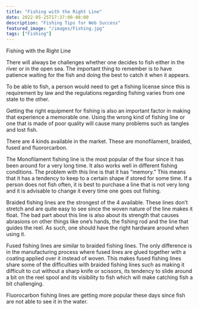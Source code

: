 ```yaml
---
title: "Fishing with the Right Line"
date: 2022-05-25T17:37:00-08:00
description: "Fishing Tips for Web Success"
featured_image: "/images/Fishing.jpg"
tags: ["Fishing"]
---
```


Fishing with the Right Line

There will always be challenges whether one decides to fish either in the river or in the open sea. The important thing to remember is to have patience waiting for the fish and doing the best to catch it when it appears.

To be able to fish, a person would need to get a fishing license since this is requirement by law and the regulations regarding fishing varies from one state to the other.

Getting the right equipment for fishing is also an important factor in making that experience a memorable one. Using the wrong kind of fishing line or one that is made of poor quality will cause many problems such as tangles and lost fish. 

There are 4 kinds available in the market. These are monofilament, braided, fused and fluororcarbon.

The Monofilament fishing line is the most popular of the four since it has been around for a very long time. It also works well in different fishing conditions. The problem with this line is that it has “memory.” This means that it has a tendency to keep to a certain shape if stored for some time. If a person does not fish often, it is best to purchase a line that is not very long and it is advisable to change it every time one goes out fishing.

Braided fishing lines are the strongest of the 4 available. These lines don’t stretch and are quite easy to see since the woven nature of the line makes it float. The bad part about this line is also about its strength that causes abrasions on other things like one’s hands, the fishing rod and the line that guides the reel. As such, one should have the right hardware around when using it. 

Fused fishing lines are similar to braided fishing lines. The only difference is in the manufacturing process where fused lines are glued together with a coating applied over it instead of woven. This makes fused fishing lines share some of the difficulties with braided fishing lines such as making it difficult to cut without a sharp knife or scissors, its tendency to slide around a bit on the reel spool and its visibility to fish which will make catching fish a bit challenging. 

Fluorocarbon fishing lines are getting more popular these days since fish are not able to see it in the water. 

